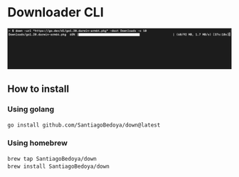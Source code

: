 # Downloader CLI

![Preview](https://github.com/SantiagoBedoya/down/blob/main/images/image.png)

## How to install

### Using golang

```bash
go install github.com/SantiagoBedoya/down@latest
```

### Using homebrew

```bash
brew tap SantiagoBedoya/down
brew install SantiagoBedoya/down
```
